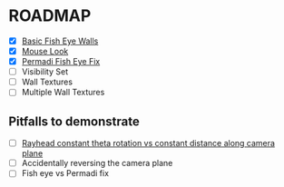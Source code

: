 # ROADMAP

- [x] [Basic Fish Eye Walls](tutorial1.hs)
- [x] [Mouse Look](tutorial2.hs)
- [x] [Permadi Fish Eye Fix](tutorial3.hs)
- [ ] Visibility Set
- [ ] Wall Textures
- [ ] Multiple Wall Textures

## Pitfalls to demonstrate

- [ ] [Rayhead constant theta rotation vs constant distance along camera plane](https://stackoverflow.com/a/24206301)
- [ ] Accidentally reversing the camera plane
- [ ] Fish eye vs Permadi fix

